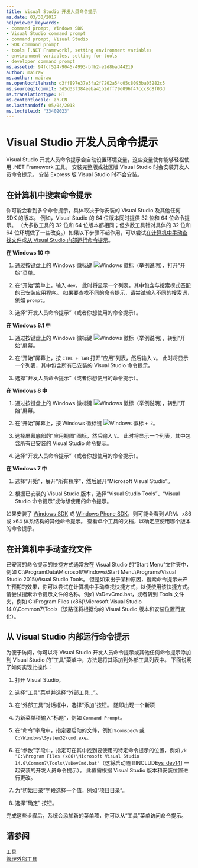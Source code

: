 ```yaml
---
title: Visual Studio 开发人员命令提示
ms.date: 03/30/2017
helpviewer_keywords:
- command prompt, Windows SDK
- Visual Studio command prompt
- command prompt, Visual Studio
- SDK command prompt
- tools [.NET Framework], setting environment variables
- environment variables, setting for tools
- developer command prompt
ms.assetid: 94fcf524-9045-4993-bfb2-e2d8bad44219
author: mairaw
ms.author: mairaw
ms.openlocfilehash: d3ff897e37e3fa2f7202a54c05c8093ba05282c5
ms.sourcegitcommit: 3d5d33f384eeba41b2dff79d096f47ccc8d8f03d
ms.translationtype: HT
ms.contentlocale: zh-CN
ms.lasthandoff: 05/04/2018
ms.locfileid: "33402023"
---
```

# <a name="developer-command-prompt-for-visual-studio"></a>Visual Studio 开发人员命令提示
Visual Studio 开发人员命令提示会自动设置环境变量，这些变量使你能够轻松使用 .NET Framework 工具。 安装完整版或社区版 Visual Studio 时会安装开发人员命令提示。 安装 Express 版 Visual Studio 时不会安装。  
  
<a name="find"></a>   
## <a name="searching-for-the-command-prompt-on-your-machine"></a>在计算机中搜索命令提示  
 你可能会看到多个命令提示，具体取决于你安装的 Visual Studio 及其他任何 SDK 的版本。 例如，Visual Studio 的 64 位版本同时提供 32 位和 64 位命令提示。 （大多数工具的 32 位和 64 位版本都相同；但少数工具针对具体的 32 位和 64 位环境做了一些改变。）如果以下步骤不起作用，可以尝试[在计算机中手动查找文件](#alternative)或[从 Visual Studio 内部运行命令提示](#visualstudio)。  
  
 **在 Windows 10 中**  
  
1.  通过按键盘上的 Windows 徽标键 ![Windows 徽标](../../../docs/framework/get-started/media/windowskeyboardlogo.png "Windowskeyboardlogo")（举例说明），打开“开始”菜单。  
  
2.  在“开始”菜单上，输入 `dev`。 此时将显示一个列表，其中包含与搜索模式匹配的已安装应用程序。 如果要查找不同的命令提示，请尝试输入不同的搜索词，例如 `prompt`。  
  
3.  选择“开发人员命令提示”（或者你想使用的命令提示）。  
  
 **在 Windows 8.1 中**  
  
1.  通过按键盘上的 Windows 徽标键 ![Windows 徽标](../../../docs/framework/get-started/media/windowskeyboardlogo.png "Windowskeyboardlogo")（举例说明），转到“开始”屏幕。  
  
2.  在“开始”屏幕上，按 `CTRL + TAB` 打开“应用”列表，然后输入 `V`。 此时将显示一个列表，其中包含所有已安装的 Visual Studio 命令提示。  
  
3.  选择“开发人员命令提示”（或者你想使用的命令提示）。  
  
 **在 Windows 8 中**  
  
1.  通过按键盘上的 Windows 徽标键 ![Windows 徽标](../../../docs/framework/get-started/media/windowskeyboardlogo.png "Windowskeyboardlogo")（举例说明），转到“开始”屏幕。  
  
2.  在“开始”屏幕上，按 Windows 徽标键 ![Windows 徽标](../../../docs/framework/get-started/media/windowskeyboardlogo.png "Windowskeyboardlogo") `+ Z`。  
  
3.  选择屏幕底部的“应用视图”图标，然后输入 `V`。 此时将显示一个列表，其中包含所有已安装的 Visual Studio 命令提示。  
  
4.  选择“开发人员命令提示”（或者你想使用的命令提示）。  
  
 **在 Windows 7 中**  
  
1.  选择“开始”，展开“所有程序”，然后展开“Microsoft Visual Studio”。  
  
2.  根据已安装的 Visual Studio 版本，选择“Visual Studio Tools”、“Visual Studio 命令提示”或你想使用的命令提示。  
  
 如果安装了 [Windows SDK](http://msdn.microsoft.com/windows/desktop/aa904949) 或 [Windows Phone SDK](https://dev.windowsphone.com/downloadsdk)，则可能会看到 ARM、x86 或 x64 体系结构的其他命令提示。 查看单个工具的文档，以确定应使用哪个版本的命令提示。  
  
<a name="alternative"></a>   
## <a name="manually-locating-the-files-on-your-machine"></a>在计算机中手动查找文件  
  已安装的命令提示的快捷方式通常放在 Visual Studio 的“Start Menu”文件夹中，例如 C:\ProgramData\Microsoft\Windows\Start Menu\Programs\Visual Studio 2015\Visual Studio Tools。    但是如果出于某种原因，搜索命令提示未产生预期的效果，你可以尝试在计算机中手动查找快捷方式，以便使用该快捷方式。   请尝试搜索命令提示文件的名称，例如 VsDevCmd.bat，或者转到 Tools 文件夹，例如 C:\Program Files (x86)\Microsoft Visual Studio 14.0\Common7\Tools（该路径将根据你的 Visual Studio 版本和安装位置而变化）。  
  
<a name="visualstudio"></a>   
## <a name="running-command-prompt-from-inside-visual-studio"></a>从 Visual Studio 内部运行命令提示  
 为便于访问，你可以将 Visual Studio 开发人员命令提示或其他任何命令提示添加到 Visual Studio 的“工具”菜单中，方法是将其添加到外部工具列表中。 下面说明了如何实现此操作：  
  
1.  打开 Visual Studio。  
  
2.  选择“工具”菜单并选择“外部工具...”。  
  
3.  在“外部工具”对话框中，选择“添加”按钮。 随即出现一个新项  
  
4.  为新菜单项输入“标题”，例如 `Command Prompt`。  
  
5.  在“命令”字段中，指定要启动的文件，例如 `%comspec%` 或 `C:\Windows\System32\cmd.exe`。  
  
6.  在“参数”字段中，指定可在其中找到要使用的特定命令提示的位置，例如 `/k "C:\Program Files (x86)\Microsoft Visual Studio 14.0\Common7\Tools\VsDevCmd.bat"`（这将启动随 [!INCLUDE[vs_dev14](../../../includes/vs-dev14-md.md)] 一起安装的开发人员命令提示）。 此值需根据 Visual Studio 版本和安装位置进行更改。  
  
7.  为“初始目录”字段选择一个值，例如“项目目录”。  
  
8.  选择“确定”  按钮。  
  
 完成这些步骤后，系统会添加新的菜单项，你可以从“工具”菜单访问命令提示。  
  
## <a name="see-also"></a>请参阅  
 [工具](../../../docs/framework/tools/index.md)  
 [管理外部工具](/visualstudio/ide/managing-external-tools)
